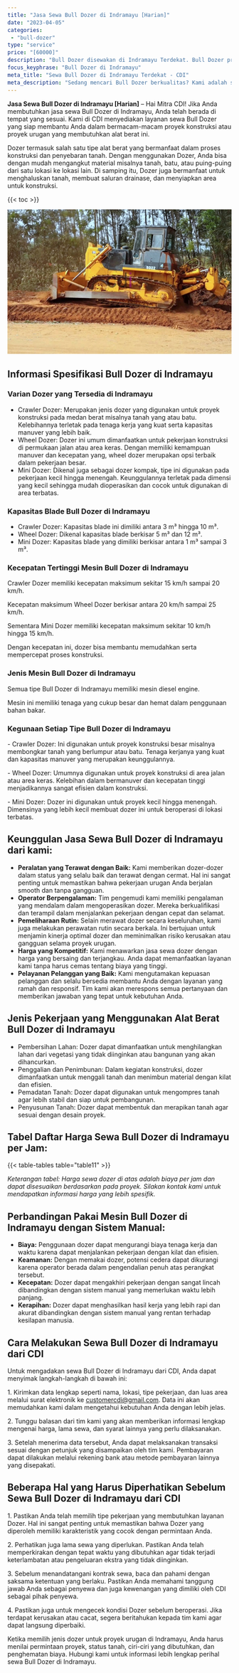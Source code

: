 ```yaml
---
title: "Jasa Sewa Bull Dozer di Indramayu [Harian]"
date: "2023-04-05"
categories:
 - "bull-dozer"
type: "service"
price: "[60000]"
description: "Bull Dozer disewakan di Indramayu Terdekat. Bull Dozer profesional untuk kebutuhan proyek konstruksi dengan performa superior. Hubungi kami untuk informasi lebih detail."
focus_keyphrase: "Bull Dozer di Indramayu"
meta_title: "Sewa Bull Dozer di Indramayu Terdekat - CDI"
meta_description: "Sedang mencari Bull Dozer berkualitas? Kami adalah solusi tepat dengan harga kompetitif. Klik untuk info lebih lanjut."
---
```


**Jasa Sewa Bull Dozer di Indramayu [Harian]** – Hai Mitra CDI! Jika Anda membutuhkan jasa sewa Bull Dozer di Indramayu, Anda telah berada di tempat yang sesuai. Kami di CDI menyediakan layanan sewa Bull Dozer yang siap membantu Anda dalam bermacam-macam proyek konstruksi atau proyek urugan yang membutuhkan alat berat ini.

Dozer termasuk salah satu tipe alat berat yang bermanfaat dalam proses konstruksi dan penyebaran tanah. Dengan menggunakan Dozer, Anda bisa dengan mudah mengangkut material misalnya tanah, batu, atau puing-puing dari satu lokasi ke lokasi lain. Di samping itu, Dozer juga bermanfaat untuk menghaluskan tanah, membuat saluran drainase, dan menyiapkan area untuk konstruksi.

{{< toc >}}

![Jasa Sewa Bull Dozer di Indramayu [Harian]](/images/bull-dozer/bull-dozer-05.jpg)

## Informasi Spesifikasi Bull Dozer di Indramayu

### Varian Dozer yang Tersedia di Indramayu

*   Crawler Dozer: Merupakan jenis dozer yang digunakan untuk proyek konstruksi pada medan berat misalnya tanah yang atau batu. Kelebihannya terletak pada tenaga kerja yang kuat serta kapasitas manuver yang lebih baik.
*   Wheel Dozer: Dozer ini umum dimanfaatkan untuk pekerjaan konstruksi di permukaan jalan atau area keras. Dengan memiliki kemampuan manuver dan kecepatan yang, wheel dozer merupakan opsi terbaik dalam pekerjaan besar.
*   Mini Dozer: Dikenal juga sebagai dozer kompak, tipe ini digunakan pada pekerjaan kecil hingga menengah. Keunggulannya terletak pada dimensi yang kecil sehingga mudah dioperasikan dan cocok untuk digunakan di area terbatas.

### Kapasitas Blade Bull Dozer di Indramayu

*   Crawler Dozer: Kapasitas blade ini dimiliki antara 3 m³ hingga 10 m³.
*   Wheel Dozer: Dikenal kapasitas blade berkisar 5 m³ dan 12 m³.
*   Mini Dozer: Kapasitas blade yang dimiliki berkisar antara 1 m³ sampai 3 m³.

### Kecepatan Tertinggi Mesin Bull Dozer di Indramayu

Crawler Dozer memiliki kecepatan maksimum sekitar 15 km/h sampai 20 km/h.

Kecepatan maksimum Wheel Dozer berkisar antara 20 km/h sampai 25 km/h.

Sementara Mini Dozer memiliki kecepatan maksimum sekitar 10 km/h hingga 15 km/h.

Dengan kecepatan ini, dozer bisa membantu memudahkan serta mempercepat proses konstruksi.

### Jenis Mesin Bull Dozer di Indramayu

Semua tipe Bull Dozer di Indramayu memiliki mesin diesel engine.

Mesin ini memiliki tenaga yang cukup besar dan hemat dalam penggunaan bahan bakar.

### Kegunaan Setiap Tipe Bull Dozer di Indramayu

\- Crawler Dozer: Ini digunakan untuk proyek konstruksi besar misalnya membongkar tanah yang berlumpur atau batu. Tenaga kerjanya yang kuat dan kapasitas manuver yang merupakan keunggulannya.

\- Wheel Dozer: Umumnya digunakan untuk proyek konstruksi di area jalan atau area keras. Kelebihan dalam bermanuver dan kecepatan tinggi menjadikannya sangat efisien dalam konstruksi.

\- Mini Dozer: Dozer ini digunakan untuk proyek kecil hingga menengah. Dimensinya yang lebih kecil membuat dozer ini untuk beroperasi di lokasi terbatas.

## Keunggulan Jasa Sewa Bull Dozer di Indramayu dari kami:

*   **Peralatan yang Terawat dengan Baik:** Kami memberikan dozer-dozer dalam status yang selalu baik dan terawat dengan cermat. Hal ini sangat penting untuk memastikan bahwa pekerjaan urugan Anda berjalan smooth dan tanpa gangguan.
*   **Operator Berpengalaman:** Tim pengemudi kami memiliki pengalaman yang mendalam dalam mengoperasikan dozer. Mereka berkualifikasi dan terampil dalam menjalankan pekerjaan dengan cepat dan selamat.
*   **Pemeliharaan Rutin:** Selain merawat dozer secara keseluruhan, kami juga melakukan perawatan rutin secara berkala. Ini bertujuan untuk menjamin kinerja optimal dozer dan meminimalkan risiko kerusakan atau gangguan selama proyek urugan.
*   **Harga yang Kompetitif:** Kami menawarkan jasa sewa dozer dengan harga yang bersaing dan terjangkau. Anda dapat memanfaatkan layanan kami tanpa harus cemas tentang biaya yang tinggi.
*   **Pelayanan Pelanggan yang Baik:** Kami mengutamakan kepuasan pelanggan dan selalu bersedia membantu Anda dengan layanan yang ramah dan responsif. Tim kami akan merespons semua pertanyaan dan memberikan jawaban yang tepat untuk kebutuhan Anda.

## Jenis Pekerjaan yang Menggunakan Alat Berat Bull Dozer di Indramayu

*   Pembersihan Lahan: Dozer dapat dimanfaatkan untuk menghilangkan lahan dari vegetasi yang tidak diinginkan atau bangunan yang akan dihancurkan.
*   Penggalian dan Penimbunan: Dalam kegiatan konstruksi, dozer dimanfaatkan untuk menggali tanah dan menimbun material dengan kilat dan efisien.
*   Pemadatan Tanah: Dozer dapat digunakan untuk mengompres tanah agar lebih stabil dan siap untuk pembangunan.
*   Penyusunan Tanah: Dozer dapat membentuk dan merapikan tanah agar sesuai dengan desain proyek.

## Tabel Daftar Harga Sewa Bull Dozer di Indramayu per Jam:

{{< table-tables table="table11" >}}

_Keterangan tabel: Harga sewa dozer di atas adalah biaya per jam dan dapat disesuaikan berdasarkan pada proyek. Silakan kontak kami untuk mendapatkan informasi harga yang lebih spesifik._

## Perbandingan Pakai Mesin Bull Dozer di Indramayu dengan Sistem Manual:

*   **Biaya:** Penggunaan dozer dapat mengurangi biaya tenaga kerja dan waktu karena dapat menjalankan pekerjaan dengan kilat dan efisien.
*   **Keamanan:** Dengan memakai dozer, potensi cedera dapat dikurangi karena operator berada dalam pengendalian penuh atas perangkat tersebut.
*   **Kecepatan:** Dozer dapat mengakhiri pekerjaan dengan sangat lincah dibandingkan dengan sistem manual yang memerlukan waktu lebih panjang.
*   **Kerapihan:** Dozer dapat menghasilkan hasil kerja yang lebih rapi dan akurat dibandingkan dengan sistem manual yang rentan terhadap kesilapan manusia.

## Cara Melakukan Sewa Bull Dozer di Indramayu dari CDI

Untuk mengadakan sewa Bull Dozer di Indramayu dari CDI, Anda dapat menyimak langkah-langkah di bawah ini:

1\.  Kirimkan data lengkap seperti nama, lokasi, tipe pekerjaan, dan luas area melalui surat elektronik ke customercdi@gmail.com. Data ini akan memudahkan kami dalam mengetahui kebutuhan Anda dengan lebih jelas.

2\.  Tunggu balasan dari tim kami yang akan memberikan informasi lengkap mengenai harga, lama sewa, dan syarat lainnya yang perlu dilaksanakan.

3\.  Setelah menerima data tersebut, Anda dapat melaksanakan transaksi sesuai dengan petunjuk yang disampaikan oleh tim kami. Pembayaran dapat dilakukan melalui rekening bank atau metode pembayaran lainnya yang disepakati.

## Beberapa Hal yang Harus Diperhatikan Sebelum Sewa Bull Dozer di Indramayu dari CDI

1\.  Pastikan Anda telah memilih tipe pekerjaan yang membutuhkan layanan Dozer. Hal ini sangat penting untuk memastikan bahwa Dozer yang diperoleh memiliki karakteristik yang cocok dengan permintaan Anda.

2\.  Perhatikan juga lama sewa yang diperlukan. Pastikan Anda telah memperkirakan dengan tepat waktu yang dibutuhkan agar tidak terjadi keterlambatan atau pengeluaran ekstra yang tidak diinginkan.

3\.  Sebelum menandatangani kontrak sewa, baca dan pahami dengan saksama ketentuan yang berlaku. Pastikan Anda memahami tanggung jawab Anda sebagai penyewa dan juga kewenangan yang dimiliki oleh CDI sebagai pihak penyewa.

4\.  Pastikan juga untuk mengecek kondisi Dozer sebelum beroperasi. Jika terdapat kerusakan atau cacat, segera beritahukan kepada tim kami agar dapat langsung diperbaiki.

Ketika memilih jenis dozer untuk proyek urugan di Indramayu, Anda harus menilai permintaan proyek, status tanah, ciri-ciri yang dibutuhkan, dan penghematan biaya. Hubungi kami untuk informasi lebih lengkap perihal sewa Bull Dozer di Indramayu.